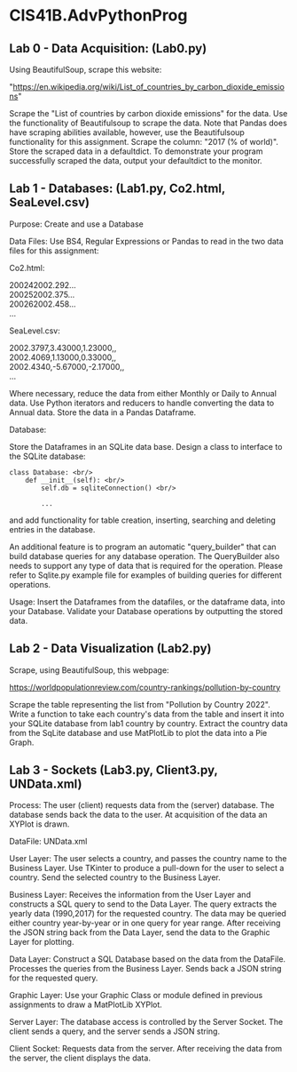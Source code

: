 # CIS41B.AdvPythonProg
## Lab 0 - Data Acquisition: (Lab0.py)
Using BeautifulSoup, scrape this website:
 
"https://en.wikipedia.org/wiki/List_of_countries_by_carbon_dioxide_emissions"
 
Scrape the "List of countries by carbon dioxide emissions" for the data.  Use the functionality of Beautifulsoup to scrape the data.  Note that Pandas does have scraping abilities available, however, use the Beautifulsoup functionality for this assignment.  Scrape the column:  "2017 (% of world)".
Store the scraped data in a defaultdict.  To demonstrate your program successfully scraped the data, output your defaultdict to the monitor.

## Lab 1 - Databases: (Lab1.py, Co2.html, SeaLevel.csv)
Purpose:  Create and use a Database

Data Files: Use BS4, Regular Expressions or Pandas to read in the two data files for this assignment:

Co2.html:
<TBODY><TR><TD>2002</TD><TD>4</TD><TD>2002.292</TD>... <br/>
<TBODY><TR><TD>2002</TD><TD>5</TD><TD>2002.375</TD>... <br/>
<TBODY><TR><TD>2002</TD><TD>6</TD><TD>2002.458</TD>... <br/>
... <br/>

SeaLevel.csv: <br/>

2002.3797,3.43000,1.23000,, <br/>
2002.4069,1.13000,0.33000,, <br/>
2002.4340,-5.67000,-2.17000,, <br/>
...

Where necessary, reduce the data from either Monthly or Daily to Annual data.  Use Python iterators and reducers to handle converting the data to Annual data. Store the data in a Pandas Dataframe.
 
Database:

Store the Dataframes in an SQLite data base.  Design a class to interface to the SQLite database:

    class Database: <br/>
        def __init__(self): <br/>
            self.db = sqliteConnection() <br/>

            ...

and add functionality for table creation, inserting, searching and deleting entries in the database.  

An additional feature is to program an automatic "query_builder" that can build database queries for any database operation.  The QueryBuilder also needs to support any type of data that is required for the operation. Please refer to Sqlite.py example file for examples of building queries for different operations.

Usage:  Insert the Dataframes from the datafiles, or the dataframe data, into your Database.  Validate your Database operations by outputting the stored data.

## Lab 2 - Data Visualization (Lab2.py)

Scrape, using BeautifulSoup, this webpage:  

https://worldpopulationreview.com/country-rankings/pollution-by-country 

Scrape the table representing the list from "Pollution by Country 2022".  Write a function to take each country's data from the table and insert it into your SQLite database from lab1 country by country.  Extract the country data from the SqLite database and use MatPlotLib to plot the data into a Pie Graph.
 

## Lab 3 - Sockets (Lab3.py, Client3.py, UNData.xml)
Process: 
The user (client) requests data from the (server) database.  The database sends back the data to the user.  At acquisition of the data an XYPlot is drawn.

DataFile: 
UNData.xml

User Layer:
The user selects a country, and passes the country name to the Business Layer.  Use TKinter to produce a pull-down for the user to select a country. Send the selected country to the Business Layer.

Business Layer:
Receives the information from the User Layer and constructs a SQL query to send to the Data Layer.  The query extracts the yearly data (1990,2017) for the requested country.  The data may be queried either country year-by-year or in one query for year range.  After receiving the JSON string back from the Data Layer, send the data to the Graphic Layer for plotting.

Data Layer:
Construct a SQL Database based on the data from the DataFile.  Processes the queries from the Business Layer.   Sends back a JSON string for the requested query.  

Graphic Layer:
Use your Graphic Class or module defined in previous assignments to draw a MatPlotLib XYPlot.

Server Layer:
The database access is controlled by the Server Socket.  The client sends a query, and the server sends a JSON string.

Client Socket:
Requests data from the server.  After receiving the data from the server, the client displays the data.




